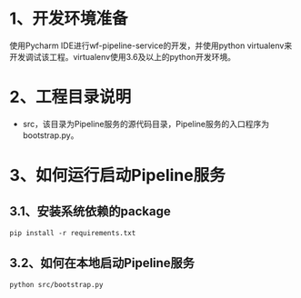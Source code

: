 # 1、开发环境准备
使用Pycharm IDE进行wf-pipeline-service的开发，并使用python virtualenv来开发调试该工程。virtualenv使用3.6及以上的python开发环境。

# 2、工程目录说明

- src，该目录为Pipeline服务的源代码目录，Pipeline服务的入口程序为bootstrap.py。


# 3、如何运行启动Pipeline服务

## 3.1、安装系统依赖的package
```
pip install -r requirements.txt
```

## 3.2、如何在本地启动Pipeline服务
```
python src/bootstrap.py
```